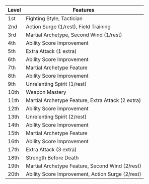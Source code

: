 | Level | Features                                          |
|-------|---------------------------------------------------|
| 1st   | Fighting Style, Tactician                         |
| 2nd   | Action Surge (1/rest), Field Training             |
| 3rd   | Martial Archetype, Second Wind (1/rest)           |
| 4th   | Ability Score Improvement                         |
| 5th   | Extra Attack (1 extra)                            |
| 6th   | Ability Score Improvement                         |
| 7th   | Martial Archetype Feature                         |
| 8th   | Ability Score Improvement                         |
| 9th   | Unrelenting Spirit (1/rest)                       |
| 10th  | Weapon Mastery                                    |
| 11th  | Martial Archetype Feature, Extra Attack (2 extra) |
| 12th  | Ability Score Improvement                         |
| 13th  | Unrelenting Spirit (2/rest)                       |
| 14th  | Ability Score Improvement                         |
| 15th  | Martial Archetype Feature                         |
| 16th  | Ability Score Improvement                         |
| 17th  | Extra Attack (3 extra)                            |
| 18th  | Strength Before Death                             |
| 19th  | Martial Archetype Feature, Second Wind (2/rest)   |
| 20th  | Ability Score Improvement, Action Surge (2/rest)  |
